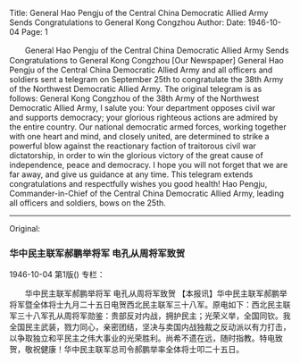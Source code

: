 Title: General Hao Pengju of the Central China Democratic Allied Army Sends Congratulations to General Kong Congzhou
Author:
Date: 1946-10-04
Page: 1

　　General Hao Pengju of the Central China Democratic Allied Army
    Sends Congratulations to General Kong Congzhou
    [Our Newspaper] General Hao Pengju of the Central China Democratic Allied Army and all officers and soldiers sent a telegram on September 25th to congratulate the 38th Army of the Northwest Democratic Allied Army. The original telegram is as follows: General Kong Congzhou of the 38th Army of the Northwest Democratic Allied Army, I salute you: Your department opposes civil war and supports democracy; your glorious righteous actions are admired by the entire country. Our national democratic armed forces, working together with one heart and mind, and closely united, are determined to strike a powerful blow against the reactionary faction of traitorous civil war dictatorship, in order to win the glorious victory of the great cause of independence, peace and democracy. I hope you will not forget that we are far away, and give us guidance at any time. This telegram extends congratulations and respectfully wishes you good health! Hao Pengju, Commander-in-Chief of the Central China Democratic Allied Army, leading all officers and soldiers, bows on the 25th.



<hr /> 

Original: 


### 华中民主联军郝鹏举将军  电孔从周将军致贺

1946-10-04
第1版()
专栏：

　　华中民主联军郝鹏举将军
    电孔从周将军致贺
    【本报讯】华中民主联军郝鹏举将军暨全体将士九月二十五日电贺西北民主联军三十八军。原电如下：西北民主联军三十八军孔从周将军勋鉴：贵部反对内战，拥护民主；光荣义举，全国同钦。我全国民主武装，戮力同心，亲密团结，坚决与卖国内战独裁之反动派以有力打击，以争取独立和平民主之伟大事业的光荣胜利。尚希不遗在远，随时指教。特电致贺，敬祝健康！华中民主联军总司令郝鹏举率全体将士叩二十五日。
